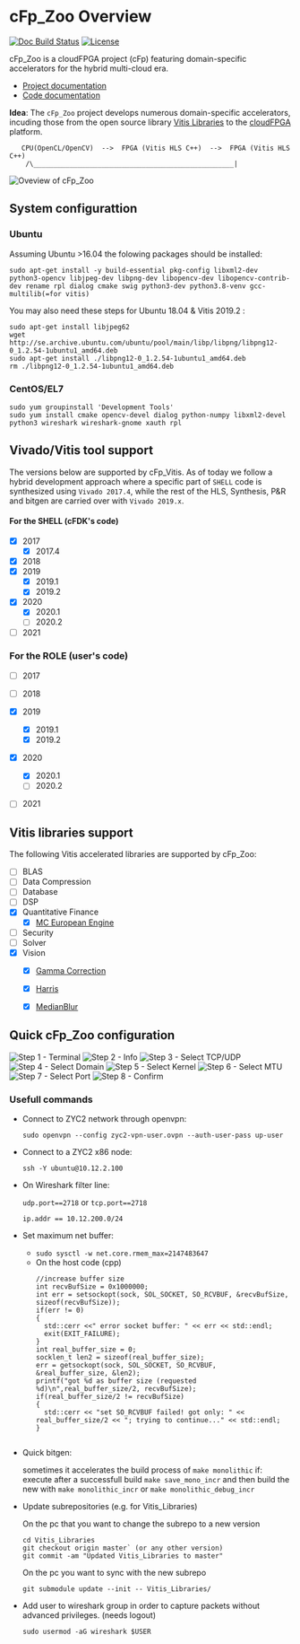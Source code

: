 # cFp_Zoo Overview

[![Doc Build Status](https://travis.ibm.com/cloudFPGA/cFp_Vitis.svg?token=8sgWzx3xuqu53CzFUy8K&branch=master)](https://travis.ibm.com/cloudFPGA/cFp_Vitis)  [![License](https://img.shields.io/badge/License-Apache%202.0-blue.svg)](https://opensource.org/licenses/Apache-2.0)

cFp_Zoo is a cloudFPGA project (cFp) featuring domain-specific accelerators for the hybrid multi-cloud era.

- [Project documentation](https://pages.github.ibm.com/cloudFPGA/Doc/pages/project_repository.html#cfp-vitis)
- [Code documentation](https://cloudfpga.github.io/Dox/group__cFp__Zoo.html)

**Idea**: The `cFp_Zoo` project develops numerous domain-specific accelerators, incuding those from the open source library [Vitis Libraries](https://github.com/Xilinx/Vitis_Libraries) to the [cloudFPGA](https://pages.github.ibm.com/cloudFPGA/Doc/index.html) platform.
```
   CPU(OpenCL/OpenCV)  -->  FPGA (Vitis HLS C++)  -->  FPGA (Vitis HLS C++)
    /\__________________________________________________|
```

![Oveview of cFp_Zoo](./doc/cFp_Vitis.png)


## System configurattion

### Ubuntu

Assuming Ubuntu >16.04 the folowing packages should be installed:
```
sudo apt-get install -y build-essential pkg-config libxml2-dev python3-opencv libjpeg-dev libpng-dev libopencv-dev libopencv-contrib-dev rename rpl dialog cmake swig python3-dev python3.8-venv gcc-multilib(=for vitis)
```

You may also need these steps for Ubuntu 18.04 & Vitis 2019.2 :
```
sudo apt-get install libjpeg62
wget http://se.archive.ubuntu.com/ubuntu/pool/main/libp/libpng/libpng12-0_1.2.54-1ubuntu1_amd64.deb
sudo apt-get install ./libpng12-0_1.2.54-1ubuntu1_amd64.deb 
rm ./libpng12-0_1.2.54-1ubuntu1_amd64.deb
```

### CentOS/EL7
```
sudo yum groupinstall 'Development Tools'
sudo yum install cmake opencv-devel dialog python-numpy libxml2-devel python3 wireshark wireshark-gnome xauth rpl
```

## Vivado/Vitis tool support

The versions below are supported by cFp_Vitis. As of today we follow a hybrid development approach
where a specific part of `SHELL` code is synthesized using `Vivado 2017.4`, while the rest of the 
HLS, Synthesis, P&R and bitgen are carried over with `Vivado 2019.x`.

#### For the SHELL (cFDK's code)

- [x] 2017
  - [x] 2017.4
- [x] 2018
- [x] 2019
  - [x] 2019.1
  - [x] 2019.2 
- [X] 2020
  - [x] 2020.1
  - [ ] 2020.2
- [ ] 2021

### For the ROLE (user's code)

- [ ] 2017
- [ ] 2018
- [x] 2019
  - [x] 2019.1
  - [x] 2019.2
- [x] 2020
  - [x] 2020.1
  - [ ] 2020.2
- [ ] 2021



## Vitis libraries support

The following Vitis accelerated libraries are supported by cFp_Zoo:

- [ ] BLAS
- [ ] Data Compression
- [ ] Database
- [ ] DSP
- [x] Quantitative Finance
  - [x] [MC European Engine](./ROLE/quantitative_finance/hls/mceuropeanengine)
- [ ] Security
- [ ] Solver
- [x] Vision
  - [x] [Gamma Correction](./ROLE/vision/hls/gammacorrection)
  - [x] [Harris](./ROLE/vision/hls/harris/)
  - [x] [MedianBlur](./ROLE/vision/hls/median_blur/)

  
  

## Quick cFp_Zoo configuration
![Step 1 - Terminal](./doc/config1.png)
![Step 2 - Info](./doc/config2.png)
![Step 3 - Select TCP/UDP](./doc/config3.png)
![Step 4 - Select Domain](./doc/config4.png)
![Step 5 - Select Kernel](./doc/config5.png)
![Step 6 - Select MTU](./doc/config6.png)
![Step 7 - Select Port](./doc/config7.png)
![Step 8 - Confirm](./doc/config8.png)

### Usefull commands

- Connect to ZYC2 network through openvpn:

  `sudo openvpn --config zyc2-vpn-user.ovpn --auth-user-pass up-user`

- Connect to a ZYC2 x86 node:

  `ssh -Y ubuntu@10.12.2.100`

- On Wireshark filter line:

  `udp.port==2718` or `tcp.port==2718`

  `ip.addr == 10.12.200.0/24`
  
- Set maximum net buffer:

  - `sudo sysctl -w net.core.rmem_max=2147483647`
  - On the host code (cpp)
    ```
    //increase buffer size
    int recvBufSize = 0x1000000;
    int err = setsockopt(sock, SOL_SOCKET, SO_RCVBUF, &recvBufSize, sizeof(recvBufSize));
    if(err != 0)
    {
      std::cerr <<" error socket buffer: " << err << std::endl;
      exit(EXIT_FAILURE);
    }
    int real_buffer_size = 0;
    socklen_t len2 = sizeof(real_buffer_size);
    err = getsockopt(sock, SOL_SOCKET, SO_RCVBUF, &real_buffer_size, &len2);
    printf("got %d as buffer size (requested %d)\n",real_buffer_size/2, recvBufSize);
    if(real_buffer_size/2 != recvBufSize)
    {
      std::cerr << "set SO_RCVBUF failed! got only: " << real_buffer_size/2 << "; trying to continue..." << std::endl;
    }
  ```

- Quick bitgen:

  sometimes it accelerates the build process of `make monolithic` if:
  execute after a successfull build `make save_mono_incr` and then build the new with `make monolithic_incr` or `make monolithic_debug_incr`
  
- Update subrepositories (e.g. for Vitis_Libraries)

  On the pc that you want to change the subrepo to a new version
  ```
  cd Vitis_Libraries
  git checkout origin master` (or any other version)
  git commit -am "Updated Vitis_Libraries to master"
  ```
  On the pc you want to sync with the new subrepo
  ```
  git submodule update --init -- Vitis_Libraries/
  ```
- Add user to wireshark group in order to capture packets without advanced privileges. (needs logout)
  ```
  sudo usermod -aG wireshark $USER
  ```
